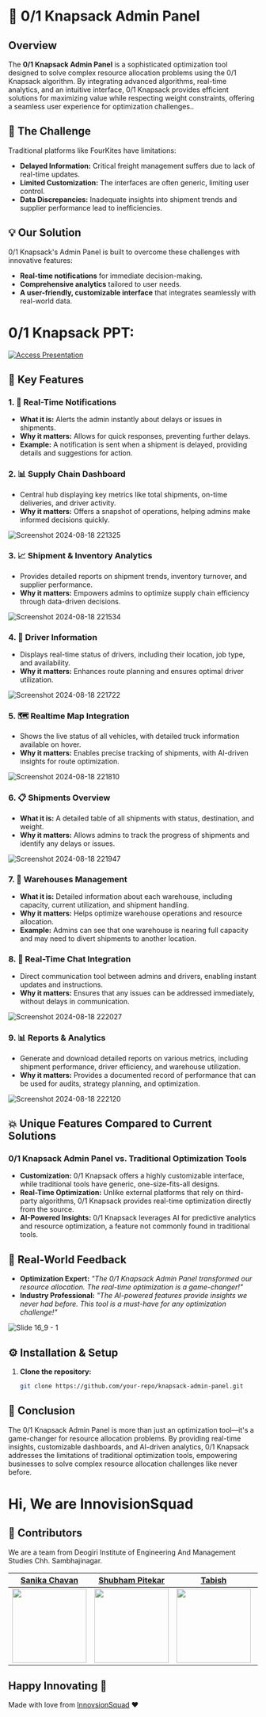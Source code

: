 # 🎯 0/1 Knapsack Admin Panel

## Overview

The **0/1 Knapsack Admin Panel** is a sophisticated optimization tool designed to solve complex resource allocation problems using the 0/1 Knapsack algorithm. By integrating advanced algorithms, real-time analytics, and an intuitive interface, 0/1 Knapsack provides efficient solutions for maximizing value while respecting weight constraints, offering a seamless user experience for optimization challenges..

## 🎯 The Challenge

Traditional platforms like FourKites have limitations:

- **Delayed Information:** Critical freight management suffers due to lack of real-time updates.
- **Limited Customization:** The interfaces are often generic, limiting user control.
- **Data Discrepancies:** Inadequate insights into shipment trends and supplier performance lead to inefficiencies.

## 💡 Our Solution

0/1 Knapsack's Admin Panel is built to overcome these challenges with innovative features:

- **Real-time notifications** for immediate decision-making.
- **Comprehensive analytics** tailored to user needs.
- **A user-friendly, customizable interface** that integrates seamlessly with real-world data.

# 0/1 Knapsack PPT:

[![Access Presentation](https://img.shields.io/badge/Access%20Presentation-Click%20Here-blue?style=for-the-badge)](https://docs.google.com/presentation/d/1HyX9fSZ8QdVodPD5d2C5f2hwLsIUenmpRgaorJHJ6Y0/edit?usp=sharing)

## 🌟 Key Features

### 1. **🚨 Real-Time Notifications**

- **What it is:** Alerts the admin instantly about delays or issues in shipments.
- **Why it matters:** Allows for quick responses, preventing further delays.
- **Example:** A notification is sent when a shipment is delayed, providing details and suggestions for action.

### 2. **📊 Supply Chain Dashboard**

- Central hub displaying key metrics like total shipments, on-time deliveries, and driver activity.
- **Why it matters:** Offers a snapshot of operations, helping admins make informed decisions quickly.

![Screenshot 2024-08-18 221325](https://github.com/user-attachments/assets/9b29e18f-7d9d-4711-a051-9bcc12ae545b)

### 3. **📈 Shipment & Inventory Analytics**

- Provides detailed reports on shipment trends, inventory turnover, and supplier performance.
- **Why it matters:** Empowers admins to optimize supply chain efficiency through data-driven decisions.

![Screenshot 2024-08-18 221534](https://github.com/user-attachments/assets/92182f7e-0f22-4f0e-89df-0dd03b3cfa74)

### 4. **🚚 Driver Information**

- Displays real-time status of drivers, including their location, job type, and availability.
- **Why it matters:** Enhances route planning and ensures optimal driver utilization.

![Screenshot 2024-08-18 221722](https://github.com/user-attachments/assets/3b2eb47b-e4c6-4053-b3f8-6c8ec869c90e)

### 5. **🗺️ Realtime Map Integration**

- Shows the live status of all vehicles, with detailed truck information available on hover.
- **Why it matters:** Enables precise tracking of shipments, with AI-driven insights for route optimization.

![Screenshot 2024-08-18 221810](https://github.com/user-attachments/assets/c6e9a5ca-ad04-4318-91d7-f95e16c5b440)

### 6. **📋 Shipments Overview**

- **What it is:** A detailed table of all shipments with status, destination, and weight.
- **Why it matters:** Allows admins to track the progress of shipments and identify any delays or issues.

![Screenshot 2024-08-18 221947](https://github.com/user-attachments/assets/8b3a4f41-5876-4c78-a36c-c3beac1c4810)

### 7. **🏢 Warehouses Management**

- **What it is:** Detailed information about each warehouse, including capacity, current utilization, and shipment handling.
- **Why it matters:** Helps optimize warehouse operations and resource allocation.
- **Example:** Admins can see that one warehouse is nearing full capacity and may need to divert shipments to another location.

### 8. **💬 Real-Time Chat Integration**

- Direct communication tool between admins and drivers, enabling instant updates and instructions.
- **Why it matters:** Ensures that any issues can be addressed immediately, without delays in communication.

![Screenshot 2024-08-18 222027](https://github.com/user-attachments/assets/b4af3c6b-3e16-4022-be9f-4f008deea387)

### 9. **📊 Reports & Analytics**

- Generate and download detailed reports on various metrics, including shipment performance, driver efficiency, and warehouse utilization.
- **Why it matters:** Provides a documented record of performance that can be used for audits, strategy planning, and optimization.

![Screenshot 2024-08-18 222120](https://github.com/user-attachments/assets/bb684705-df25-4c0f-92b4-31c4cf0341e9)

## 💥 Unique Features Compared to Current Solutions

### 0/1 Knapsack Admin Panel vs. Traditional Optimization Tools

- **Customization:** 0/1 Knapsack offers a highly customizable interface, while traditional tools have generic, one-size-fits-all designs.
- **Real-Time Optimization:** Unlike external platforms that rely on third-party algorithms, 0/1 Knapsack provides real-time optimization directly from the source.
- **AI-Powered Insights:** 0/1 Knapsack leverages AI for predictive analytics and resource optimization, a feature not commonly found in traditional tools.

## 💬 Real-World Feedback

- **Optimization Expert:** _"The 0/1 Knapsack Admin Panel transformed our resource allocation. The real-time optimization is a game-changer!"_
- **Industry Professional:** _"The AI-powered features provide insights we never had before. This tool is a must-have for any optimization challenge!"_

![Slide 16_9 - 1](https://github.com/user-attachments/assets/96585ffc-df51-418c-976c-0dae48cb36d0)

## ⚙️ Installation & Setup

1. **Clone the repository:**
   ```bash
   git clone https://github.com/your-repo/knapsack-admin-panel.git
   ```

## 🚀 Conclusion

The 0/1 Knapsack Admin Panel is more than just an optimization tool—it's a game-changer for resource allocation problems. By providing real-time insights, customizable dashboards, and AI-driven analytics, 0/1 Knapsack addresses the limitations of traditional optimization tools, empowering businesses to solve complex resource allocation challenges like never before.

# Hi, We are InnovisionSquad

## 🤝 Contributors

We are a team from Deogiri Institute of Engineering And Management Studies Chh. Sambhajinagar.

| [Sanika Chavan ](https://linkedin.com/in/sanika-chavan-52457b236/)                                   | [Shubham Pitekar](https://linkedin.com/in/shuence)                                                  | [Tabish](https://www.linkedin.com/in/tabish-khan-04a477154/)                                                               | [Mohammed Rehan](https://www.linkedin.com/in/mdrehan15/)                               |
| ---------------------------------------------------------------------------------------------------- | --------------------------------------------------------------------------------------------------- | -------------------------------------------------------------------------------------------------------------------------- | -------------------------------------------------------------------------------------- |
| <img src="https://avatars.githubusercontent.com/u/116996971?v=4" style="width:150px; height:150px;"> | <img src="https://avatars.githubusercontent.com/u/65482186?v=4" style="width:150px; height:150px;"> | <img src="https://i.postimg.cc/W3BTgQD2/Whats-App-Image-2024-08-15-at-10-48-36-PM.jpg" style="width:150px; height:150px;"> | <img src="https://i.postimg.cc/bvPLDLFc/image.jpg" style="width:150px; height:150px;"> |

## Happy Innovating 💯

Made with love from [InnovsionSquad]() ❤️
